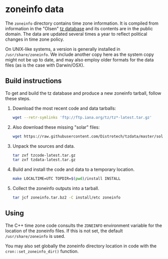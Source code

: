 # zoneinfo data

The `zoneinfo` directory contains time zone information.  It is compiled from
information in the "Olsen"
[tz database](http://web.cs.ucla.edu/~eggert/tz/tz-link.htm) and its contents 
are in the public domain.  The data are updated several times a year to reflect 
political changes in time zone policy.

On UNIX-like systems, a version is generally installed in
`/usr/share/zoneinfo`.  We include another copy here as the system copy might
not be up to date, and may also employ older formats for the data files (as is
the case with Darwin/OSX).


## Build instructions

To get and build the tz database and produce a new zoneinfo tarball, follow
these steps.

1. Download the most recent code and data tarballs:

    ```sh
    wget --retr-symlinks 'ftp://ftp.iana.org/tz/tz*-latest.tar.gz'
    ```

1. Also download these missing "solar" files:

    ```sh
    wget https://raw.githubusercontent.com/Distrotech/tzdata/master/solar8{7,8,9}
    ```

1. Unpack the sources and data.

    ```sh
    tar zxf tzcode-latest.tar.gz
    tar zxf tzdata-latest.tar.gz
    ```

1. Build and install the code and data to a temporary location.

    ```sh
    make LOCALTIME=UTC TOPDIR=$(pwd)/install INSTALL
    ```

1. Collect the zoneinfo outputs into a tarball.

    ```sh
    tar jcf zoneinfo.tar.bz2 -C install/etc zoneinfo
    ```


## Using

The C++ time zone code consults the `ZONEINFO` environment variable for the
location of the zoneinfo files.  If this is not set, the default
`/usr/share/zoneinfo` is used.

You may also set globally the zoneinfo directory location in code with the
`cron::set_zoneinfo_dir()` function.


